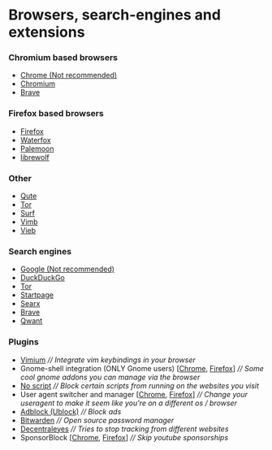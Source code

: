 
# Browsers, search-engines and extensions

### Chromium based browsers

- [Chrome (Not recommended)](https://www.google.com/)
- [Chromium](https://www.chromium.org)
- [Brave](https://brave.com/)

### Firefox based browsers

- [Firefox](https://www.mozilla.org/en-US/firefox/new/)
- [Waterfox](https://www.waterfox.net/)
- [Palemoon](https://www.palemoon.org/)
- [librewolf](https://librewolf.net/)

### Other

- [Qute](https://qutebrowser.org/)
- [Tor](https://www.torproject.org/)
- [Surf](https://surf.suckless.org/)
- [Vimb](https://fanglingsu.github.io/vimb/)
- [Vieb](https://vieb.dev/)

### Search engines

- [Google (Not recommended)](https://www.google.com/)
- [DuckDuckGo](https://duckduckgo.com/)
- [Tor](https://tor.link/)
- [Startpage](https://www.startpage.com/)
- [Searx](https://searx.thegpm.org/)
- [Brave](https://search.brave.com/)
- [Qwant](https://www.qwant.com/)

### Plugins

- [Vimium](https://chrome.google.com/webstore/detail/vimium/dbepggeogbaibhgnhhndojpepiihcmeb) *// Integrate vim keybindings in your browser*
- Gnome-shell integration (ONLY Gnome users) [[Chrome](https://chrome.google.com/webstore/detail/gnome-shell-integration/gphhapmejobijbbhgpjhcjognlahblep), [Firefox](https://addons.mozilla.org/en-US/firefox/addon/gnome-shell-integration/)] *// Some cool gnome addons you can manage via the browser*
- [No script](https://noscript.net/) *// Block certain scripts from running on the websites you visit*
- User agent switcher and manager [[Chrome](https://chrome.google.com/webstore/detail/user-agent-switcher-and-m/bhchdcejhohfmigjafbampogmaanbfkg), [Firefox](https://addons.mozilla.org/en-US/firefox/addon/user-agent-string-switcher/)] *// Change your useragent to make it seem like you're on a different os / browser*
- [Adblock (Ublock)](https://ublockorigin.com/) *// Block ads*
- [Bitwarden](https://bitwarden.com/) *// Open source password manager*
- [Decentraleyes](https://decentraleyes.org/) *// Tries to stop tracking from different websites*
- SponsorBlock [[Chrome](https://chrome.google.com/webstore/detail/sponsorblock-for-youtube/mnjggcdmjocbbbhaepdhchncahnbgone), [Firefox](https://addons.mozilla.org/en-US/firefox/addon/sponsorblock/)] *// Skip youtube sponsorships*

